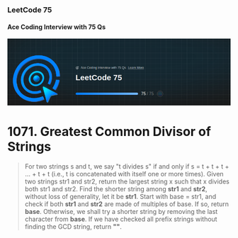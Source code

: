 ### LeetCode 75 
#### Ace Coding Interview with 75 Qs

![Alt text](img/Leetcode.png)


# 1071. Greatest Common Divisor of Strings
>For two strings s and t, we say "t divides s" if and only if s = t + t + t + ... + t + t (i.e., t is concatenated with itself one or more times).
>Given two strings str1 and str2, return the largest string x such that x divides both str1 and str2.
>Find the shorter string among **str1** and **str2**, without loss of generality, let it be **str1**.
>Start with base = str1, and check if both **str1** and **str2** are made of multiples of base.
>   If so, return **base**.
>   Otherwise, we shall try a shorter string by removing the last character from **base**.
>If we have checked all prefix strings without finding the GCD string, return **""**.